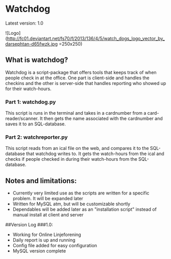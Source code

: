 Watchdog
========
Latest version: 1.0

![Logo](http://fc01.deviantart.net/fs70/f/2013/136/4/5/watch_dogs_logo_vector_by_darsephtan-d65fwzk.jpg =250x250)

## What is watchdog?

Watchdog is a script-package that offers tools that keeps track of when people check in at the office. One part is client-side and handles the checkins and the other is server-side that handles reporting who showed up for their watch-hours.

### Part 1: watchdog.py

This script is runs in the terminal and takes in a cardnumber from a card-reader/scanner. It then gets the name associated with the cardnumber and saves it to an SQL-database.

### Part 2: watchreporter.py

This script reads from an ical file on the web, and compares it to the SQL-database that watchdog writes to. It gets the watch-hours from the ical and checks if people checked in during their watch-hours from the SQL-database.

## Notes and limitations:
- Currently very limited use as the scripts are written for a specific problem. It will be expanded later
- Written for MySQL atm, but will be customizable shortly
- Dependables will be added later as an "installation script" instead of manual install at client and server

##Version Log
###1.0:
- Working for Online Linjeforening
- Daily report is up and running
- Config file added for easy configuration
- MySQL version complete
